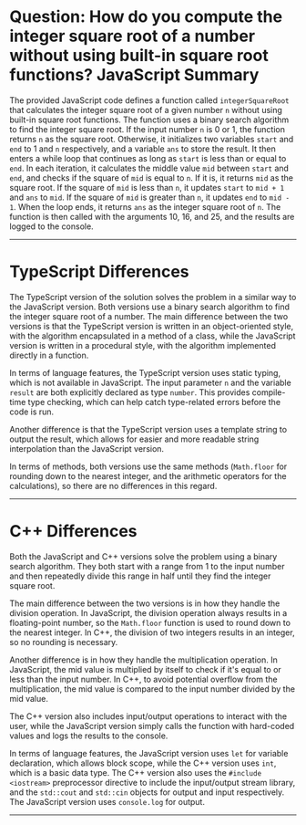 # Question: How do you compute the integer square root of a number without using built-in square root functions? JavaScript Summary

The provided JavaScript code defines a function called `integerSquareRoot` that calculates the integer square root of a given number `n` without using built-in square root functions. The function uses a binary search algorithm to find the integer square root. If the input number `n` is 0 or 1, the function returns `n` as the square root. Otherwise, it initializes two variables `start` and `end` to 1 and `n` respectively, and a variable `ans` to store the result. It then enters a while loop that continues as long as `start` is less than or equal to `end`. In each iteration, it calculates the middle value `mid` between `start` and `end`, and checks if the square of `mid` is equal to `n`. If it is, it returns `mid` as the square root. If the square of `mid` is less than `n`, it updates `start` to `mid + 1` and `ans` to `mid`. If the square of `mid` is greater than `n`, it updates `end` to `mid - 1`. When the loop ends, it returns `ans` as the integer square root of `n`. The function is then called with the arguments 10, 16, and 25, and the results are logged to the console.

---

# TypeScript Differences

The TypeScript version of the solution solves the problem in a similar way to the JavaScript version. Both versions use a binary search algorithm to find the integer square root of a number. The main difference between the two versions is that the TypeScript version is written in an object-oriented style, with the algorithm encapsulated in a method of a class, while the JavaScript version is written in a procedural style, with the algorithm implemented directly in a function.

In terms of language features, the TypeScript version uses static typing, which is not available in JavaScript. The input parameter `n` and the variable `result` are both explicitly declared as type `number`. This provides compile-time type checking, which can help catch type-related errors before the code is run.

Another difference is that the TypeScript version uses a template string to output the result, which allows for easier and more readable string interpolation than the JavaScript version.

In terms of methods, both versions use the same methods (`Math.floor` for rounding down to the nearest integer, and the arithmetic operators for the calculations), so there are no differences in this regard.

---

# C++ Differences

Both the JavaScript and C++ versions solve the problem using a binary search algorithm. They both start with a range from 1 to the input number and then repeatedly divide this range in half until they find the integer square root. 

The main difference between the two versions is in how they handle the division operation. In JavaScript, the division operation always results in a floating-point number, so the `Math.floor` function is used to round down to the nearest integer. In C++, the division of two integers results in an integer, so no rounding is necessary.

Another difference is in how they handle the multiplication operation. In JavaScript, the mid value is multiplied by itself to check if it's equal to or less than the input number. In C++, to avoid potential overflow from the multiplication, the mid value is compared to the input number divided by the mid value.

The C++ version also includes input/output operations to interact with the user, while the JavaScript version simply calls the function with hard-coded values and logs the results to the console.

In terms of language features, the JavaScript version uses `let` for variable declaration, which allows block scope, while the C++ version uses `int`, which is a basic data type. The C++ version also uses the `#include <iostream>` preprocessor directive to include the input/output stream library, and the `std::cout` and `std::cin` objects for output and input respectively. The JavaScript version uses `console.log` for output.

---
